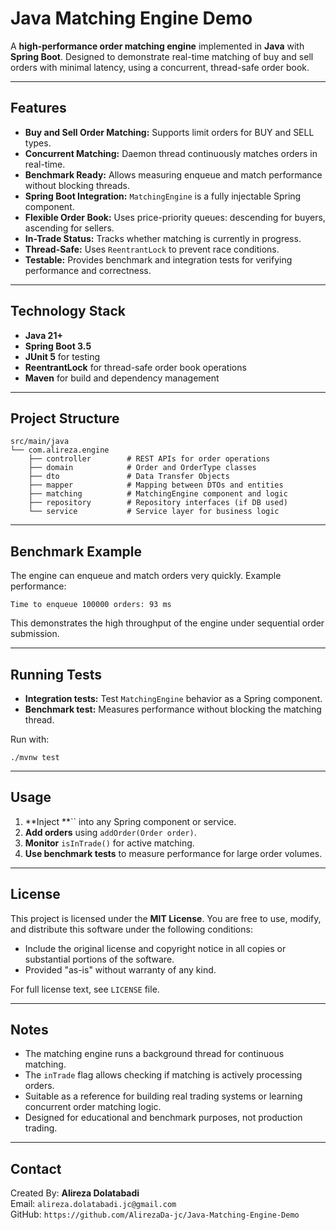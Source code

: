 # Java Matching Engine Demo

A **high-performance order matching engine** implemented in **Java** with **Spring Boot**. Designed to demonstrate real-time matching of buy and sell orders with minimal latency, using a concurrent, thread-safe order book.

---

## Features

- **Buy and Sell Order Matching:** Supports limit orders for BUY and SELL types.
- **Concurrent Matching:** Daemon thread continuously matches orders in real-time.
- **Benchmark Ready:** Allows measuring enqueue and match performance without blocking threads.
- **Spring Boot Integration:** `MatchingEngine` is a fully injectable Spring component.
- **Flexible Order Book:** Uses price-priority queues: descending for buyers, ascending for sellers.
- **In-Trade Status:** Tracks whether matching is currently in progress.
- **Thread-Safe:** Uses `ReentrantLock` to prevent race conditions.
- **Testable:** Provides benchmark and integration tests for verifying performance and correctness.

---

## Technology Stack

- **Java 21+**
- **Spring Boot 3.5**
- **JUnit 5** for testing
- **ReentrantLock** for thread-safe order book operations
- **Maven** for build and dependency management

---

## Project Structure

```
src/main/java
└── com.alireza.engine
    ├── controller        # REST APIs for order operations
    ├── domain            # Order and OrderType classes
    ├── dto               # Data Transfer Objects
    ├── mapper            # Mapping between DTOs and entities
    ├── matching          # MatchingEngine component and logic
    ├── repository        # Repository interfaces (if DB used)
    └── service           # Service layer for business logic
```

---

## Benchmark Example

The engine can enqueue and match orders very quickly. Example performance:

```
Time to enqueue 100000 orders: 93 ms
```

This demonstrates the high throughput of the engine under sequential order submission.

---

## Running Tests

- **Integration tests:** Test `MatchingEngine` behavior as a Spring component.
- **Benchmark test:** Measures performance without blocking the matching thread.

Run with:

```
./mvnw test
```

---

## Usage

1. **Inject **`` into any Spring component or service.
2. **Add orders** using `addOrder(Order order)`.
3. **Monitor** `isInTrade()` for active matching.
4. **Use benchmark tests** to measure performance for large order volumes.

---

## License

This project is licensed under the **MIT License**. You are free to use, modify, and distribute this software under the following conditions:

- Include the original license and copyright notice in all copies or substantial portions of the software.
- Provided "as-is" without warranty of any kind.

For full license text, see `LICENSE` file.

---

## Notes

- The matching engine runs a background thread for continuous matching.
- The `inTrade` flag allows checking if matching is actively processing orders.
- Suitable as a reference for building real trading systems or learning concurrent order matching logic.
- Designed for educational and benchmark purposes, not production trading.

---

## Contact

Created By: **Alireza Dolatabadi**\
Email: `alireza.dolatabadi.jc@gmail.com`\
GitHub: `https://github.com/AlirezaDa-jc/Java-Matching-Engine-Demo`

